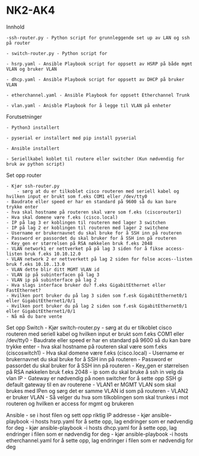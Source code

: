 # NK2-AK4
 
Innhold

    -ssh-router.py - Python script for grunnleggende set up av LAN og ssh på router

    - switch-router.py - Python script for

    - hsrp.yaml - Ansible Playbook script for oppsett av HSRP på både mgmt VLAN og bruker VLAN

    - dhcp.yaml - Ansible Playbook script for oppsett av DHCP på bruker VLAN

    - etherchannel.yaml - Ansible Playbook for oppsett Etherchannel Trunk

    - vlan.yaml - Anisble Playbook for å legge til VLAN på enheter

Forutsetninger

    - Python3 installert

    - pyserial er installert med pip install pyserial

    - Ansible installert

    - Seriellkabel koblet til routere eller switcher (Kun nødvendig for bruk av python script)

Set opp router

    - Kjør ssh-router.py 
        - sørg at du er tilkoblet cisco routeren med seriell kabel og hvilken input er brukt som f.eks COM1 eller /dev/tty0
    - Baudrate eller speed er har en standard på 9600 så du kan bare trykke enter
    - hva skal hostname på routeren skal være som f.eks (ciscorouter1)
    - Hva skal domene være f.eks (cisco.local)
    - IP på lag 3 er koblingen til routeren med lager 3 switchen
    - IP på lag 2 er koblingen til routeren med lager 2 switchene 
    - Username er brukernavnet du skal bruke for å SSH inn på routeren
    - Password er passordet du skal bruker for å SSH inn på routeren
    - Key_gen er størrelsen på RSA nøkkelen bruk f.eks 2048
    - VLAN network1 er nettverket på på lag 3 siden for å fikse access-listen bruk f.eks 10.10.12.0
    - VLAN network 2 er nettverkett på lag 2 siden for folse acces--listen bruk f.eks 10.10..13.0
    - VLAN dette blir ditt MGMT VLAN id
    - VLAN ip på subinterfacen på lag 3
    - VLAN ip på subinterface på lag 2
    - Hva slags interface bruker du? f.eks GigabitEthernet eller FastEthernet?
    - Hvilken port bruker du på lag 3 siden som f.esk GigabitEthernet0/1 eller GigabitEthernet1/0/1
    - Hvilken port bruker du på lag 2 siden som f.esk GigabitEthernet0/1 eller GigabitEthernet1/0/1
    - Nå må du bare vente

Set opp Switch
    - Kjør switch-router.py 
        - sørg at du er tilkoblet cisco routeren med seriell kabel og hvilken input er brukt som f.eks COM1 eller /dev/tty0 
    - Baudrate eller speed er har en standard på 9600 så du kan bare trykke enter
    - hva skal hostname på routeren skal være som f.eks (ciscoswitch1)
    - Hva skal domene være f.eks (cisco.local)
    - Username er brukernavnet du skal bruke for å SSH inn på routeren
    - Password er passordet du skal bruker for å SSH inn på routeren
    - Key_gen er størrelsen på RSA nøkkelen bruk f.eks 2048
    - ip som du skal bruke å ssh in velg da vlan IP
    - Gateway er nødvendig på noen switcher for å sette opp SSH gi default gateway til en av routerene
    - VLAN1 er MGMT VLAN som skal brukes med IPen og sørg det er samme VLAN id som på routeren
    - VLAN2 er bruker VLAN
    - Så velger du hva som tilkoblingen som skal trunkes i mot routeren og hvilken er access for mgmt og brukeren

Ansible
    - se i host filen og sett opp riktig IP addresse
    - kjør ansible-playbook -i hosts hsrp.yaml for å sette opp, lag endringer som er nødvendig for deg
    - kjør ansible-playbook -i hosts dhcp.yaml for å sette opp, lag endringer i filen som er nødvendig for deg
    - kjør ansible-playbook -i hosts etherchannel.yaml for å sette opp, lag endringer i filen som er nødvendig for deg

